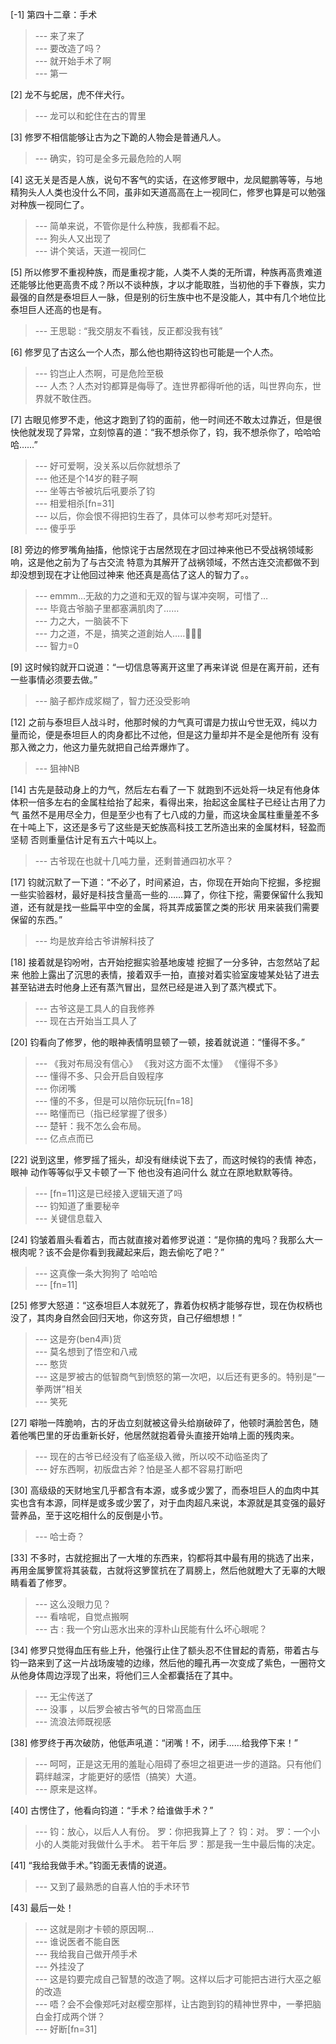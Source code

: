 
[-1] 第四十二章：手术
>--- 来了来了<br>
>--- 要改造了吗？<br>
>--- 就开始手术了啊<br>
>--- 第一<br>

[2] 龙不与蛇居，虎不伴犬行。
>--- 龙可以和蛇住在古的胃里<br>

[3] 修罗不相信能够让古为之下跪的人物会是普通凡人。
>--- 确实，钧可是全多元最危险的人啊<br>

[4] 这无关是否是人族，说句不客气的实话，在这修罗眼中，龙凤鲲鹏等等，与地精狗头人人类也没什么不同，虽非如天道高高在上一视同仁，修罗也算是可以勉强对种族一视同仁了。
>--- 简单来说，不管你是什么种族，我都看不起。<br>
>--- 狗头人又出现了<br>
>--- 讲个笑话，天道一视同仁<br>

[5] 所以修罗不重视种族，而是重视才能，人类不人类的无所谓，种族再高贵难道还能够比他更高贵不成？所以不谈种族，才以才能取胜，当初他的手下眷族，实力最强的自然是泰坦巨人一脉，但是别的衍生族中也不是没能人，其中有几个地位比泰坦巨人还高的也是有。
>--- 王思聪 : “我交朋友不看钱，反正都没我有钱”<br>

[6] 修罗见了古这么一个人杰，那么他也期待这钧也可能是一个人杰。
>--- 钧岂止人杰啊，可是危险至极<br>
>--- 人杰？人杰对钧都算是侮辱了。连世界都得听他的话，叫世界向东，世界就不敢住西。<br>

[7] 古眼见修罗不走，他这才跑到了钧的面前，他一时间还不敢太过靠近，但是很快他就发现了异常，立刻惊喜的道：“我不想杀你了，钧，我不想杀你了，哈哈哈哈……”
>--- 好可爱啊，没关系以后你就想杀了<br>
>--- 他还是个14岁的鞋子啊<br>
>--- 坐等古爷被坑后吼要杀了钧<br>
>--- 相爱相杀[fn=31]<br>
>--- 以后，你会恨不得把钧生吞了，具体可以参考郑吒对楚轩。<br>
>--- 傻乎乎<br>

[8] 旁边的修罗嘴角抽搐，他惊诧于古居然现在才回过神来他已不受战祸领域影响，这是他之前为了与古交流 特意为其解开了战祸领域，不然古连交流都做不到 却没想到现在才让他回过神来 他还真是高估了这人的智力了。。
>--- emmm…无敌的力之道和无双的智与谋冲突啊，可惜了…<br>
>--- 毕竟古爷脑子里都塞满肌肉了……<br>
>--- 力之大，一脑装不下<br>
>--- 力之道，不是，搞笑之道創始人…..🤦🏻‍♂️<br>
>--- 智力=0<br>

[9] 这时候钧就开口说道：“一切信息等离开这里了再来详说 但是在离开前，还有一些事情必须要去做。”
>--- 脑子都炸成浆糊了，智力还没受影响<br>

[12] 之前与泰坦巨人战斗时，他那时候的力气真可谓是力拔山兮世无双，纯以力量而论，便是泰坦巨人的肉身都比不过他，但是这力量却并不是全是他所有 没有那入微之力，他这力量先就把自己给弄爆炸了。
>--- 狙神NB<br>

[14] 古先是鼓动身上的力气，然后左右看了一下 就跑到不远处将一块足有他身体体积一倍多左右的金属柱给抬了起来，看得出来，抬起这金属柱子已经让古用了力气 虽然不是用尽全力，但是至少也有了七八成的力量，而这块金属柱重量差不多在十吨上下，这还是多亏了这些是天蛇族高科技工艺所造出来的金属材料，轻盈而坚韧 否则重量估计足有五六十吨以上。
>--- 古爷现在也就十几吨力量，还剩普通四初水平？<br>

[17] 钧就沉默了一下道：“不必了，时间紧迫，古，你现在开始向下挖掘，多挖掘一些实验器材，最好是科技含量高一些的……算了，你往下挖，需要保留什么我知道，还有就是找一些扁平中空的金属，将其弄成篓筐之类的形状 用来装我们需要保留的东西。”
>--- 均是放弃给古爷讲解科技了<br>

[18] 接着就是钧吩咐，古开始挖掘实验基地废墟 挖掘了一分多钟，古忽然站了起来 他脸上露出了沉思的表情，接着双手一拍，直接对着实验室废墟某处钻了进去 甚至钻进去时他身上还有蒸汽冒出，显然已经是进入到了蒸汽模式下。
>--- 古爷这是工具人的自我修养<br>
>--- 现在古开始当工具人了<br>

[20] 钧看向了修罗，他的眼神表情明显顿了一顿，接着就说道：“懂得不多。”
>--- 《我对布局没有信心》
《我对这方面不太懂》
《懂得不多》<br>
>--- 懂得不多、只会开启自毁程序<br>
>--- 你闭嘴<br>
>--- 懂的不多，但是可以陪你玩玩[fn=18]<br>
>--- 略懂而已（指已经掌握了很多）<br>
>--- 楚轩：我不怎么会布局。<br>
>--- 亿点点而已<br>

[22] 说到这里，修罗摇了摇头，却没有继续说下去了，而这时候钧的表情 神态，眼神 动作等等似乎又卡顿了一下 他也没有追问什么 就立在原地默默等待。
>--- [fn=11]这是已经接入逻辑天道了吗<br>
>--- 钧知道了重要秘辛<br>
>--- 关键信息载入<br>

[24] 钧皱着眉头看着古，而古就直接对着修罗说道：“是你搞的鬼吗？我那么大一根肉呢？该不会是你看到我藏起来后，跑去偷吃了吧？”
>--- 这真像一条大狗狗了  哈哈哈<br>
>--- [fn=11]<br>

[25] 修罗大怒道：“这泰坦巨人本就死了，靠着伪权柄才能够存世，现在伪权柄也没了，其肉身自然会回归天地，你这夯货，自己仔细想想！”
>--- 这是夯(ben4声)货<br>
>--- 莫名想到了悟空和八戒<br>
>--- 憨货<br>
>--- 这是罗被古的低智商气到愤怒的第一次吧，以后还有更多的。特别是“一拳两饼”相关<br>
>--- 笑死<br>

[27] 噼啪一阵脆响，古的牙齿立刻就被这骨头给崩破碎了，他顿时满脸苦色，随着他嘴巴里的牙齿重新长好，他居然就抱着骨头直接开始啃上面的残肉来。
>--- 现在的古爷已经没有了临圣级入微，所以咬不动临圣肉了<br>
>--- 好东西啊，初版盘古斧？怕是圣人都不容易打断吧<br>

[30] 高级级的天财地宝几乎都含有本源，或多或少罢了，而泰坦巨人的血肉中其实也含有本源，同样是或多或少罢了，对于血肉超凡来说，本源就是其变强的最好营养品，至于这吃相什么的反倒是小节。
>--- 哈士奇？<br>

[33] 不多时，古就挖掘出了一大堆的东西来，钧都将其中最有用的挑选了出来，再用金属箩筐将其装载，古就将这箩筐抗在了肩膀上，然后他就瞪大了无辜的大眼睛看着了修罗。
>--- 这么没眼力见？<br>
>--- 看啥呢，自觉点搬啊<br>
>--- 古 : 我一个穷山恶水出来的淳朴山民能有什么坏心眼呢？<br>

[34] 修罗只觉得血压有些上升，他强行止住了额头忍不住冒起的青筋，带着古与钧一路来到了这一片战场废墟的边缘，然后他的瞳孔再一次变成了紫色，一圈符文从他身体周边浮现了出来，将他们三人全都囊括在了其中。
>--- 无尘传送了<br>
>--- 没事 ，以后罗会被古爷气的日常高血压<br>
>--- 流浪法师既视感<br>

[38] 修罗终于再次破防，他低声吼道：“闭嘴！不，闭手……给我停下来！”
>--- 呵呵，正是这无用的羞耻心阻碍了泰坦之祖更进一步的道路。只有他们羁绊越深，才能更好的感悟（搞笑）大道。<br>
>--- 原来是这样。<br>

[40] 古愣住了，他看向钧道：“手术？给谁做手术？”
>--- 钧：放心，以后人人有份。
罗：你把我算上了？
钧：对。
罗：一个小小的人类能对我做什么手术。
若干年后
罗：那是我一生中最后悔的决定。<br>

[41] “我给我做手术。”钧面无表情的说道。
>--- 又到了最熟悉的自喜人怕的手术环节<br>

[43] 最后一处！
>--- 这就是刚才卡顿的原因啊…<br>
>--- 谁说医者不能自医<br>
>--- 我给我自己做开颅手术<br>
>--- 外挂没了<br>
>--- 这是钧要完成自己智慧的改造了啊。这样以后才可能把古进行大巫之躯的改造<br>
>--- 唔？会不会像郑吒对赵樱空那样，让古跑到钧的精神世界中，一拳把脑白金打成两个饼？<br>
>--- 好断[fn=31]<br>
